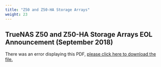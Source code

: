 ```yaml
---
title: "Z50 and Z50-HA Storage Arrays"
weight: 23
---
```


## TrueNAS Z50 and Z50-HA Storage Arrays EOL Announcement (September 2018)

<object data="https://www.truenas.com/docs/files/Z50EOL.pdf" type="application/pdf" width="95%" height="1000">
  There was an error displaying this PDF, <a href="https://www.truenas.com/docs/files/Z50EOL.pdf">please click here to download the file.</a>
</object>
